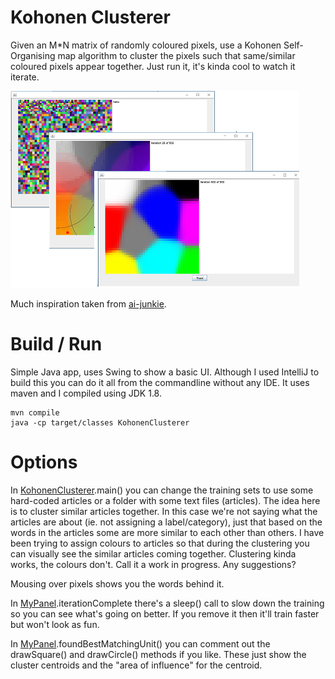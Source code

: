 # Kohonen Clusterer
Given an M*N matrix of randomly coloured pixels, use a Kohonen Self-Organising map algorithm to cluster the pixels such
that same/similar coloured pixels appear together. Just run it, it's kinda cool to watch it iterate.

 ![Screenshot](screenshot.png)

Much inspiration taken from [ai-junkie](http://www.ai-junkie.com/ann/som/som1.html).

# Build / Run
Simple Java app, uses Swing to show a basic UI. Although I used IntelliJ to build this you can do it all from the
commandline without any IDE. It uses maven and I compiled using JDK 1.8.

    mvn compile
    java -cp target/classes KohonenClusterer

# Options
In [KohonenClusterer](/src/main/java/KohonenClusterer.java).main() you can change the training sets to use some
hard-coded articles or a folder with some text files (articles). The idea here is to cluster similar articles together.
In this case we're not saying what the articles are about (ie. not assigning a label/category), just that based on the
words in the articles some are more similar to each other than others. I have been trying to assign colours to articles
so that during the clustering you can visually see the similar articles coming together. Clustering kinda works, the
colours don't. Call it a work in progress. Any suggestions?

Mousing over pixels shows you the words behind it.

In [MyPanel](src/main/java/com/tobyandzuzka/som/ui/MyPanel.java).iterationComplete there's a sleep() call to slow down the training so you can see what's going on better. If
you remove it then it'll train faster but won't look as fun.

In [MyPanel](src/main/java/com/tobyandzuzka/som/ui/MyPanel.java).foundBestMatchingUnit() you can comment out the drawSquare() and drawCircle() methods if you like. These just
show the cluster centroids and the "area of influence" for the centroid.
